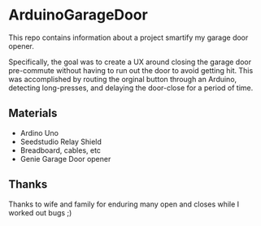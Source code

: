 # ArduinoGarageDoor

This repo contains information about a project smartify my garage door opener.

Specifically, the goal was to create a UX around closing the garage door pre-commute
without having to run out the door to avoid getting hit.  This was accomplished
by routing the orginal button through an Arduino, detecting long-presses, and 
delaying the door-close for a period of time.

## Materials
* Ardino Uno
* Seedstudio Relay Shield
* Breadboard, cables, etc
* Genie Garage Door opener

## Thanks
Thanks to wife and family for enduring many open and closes while I worked out bugs ;)
